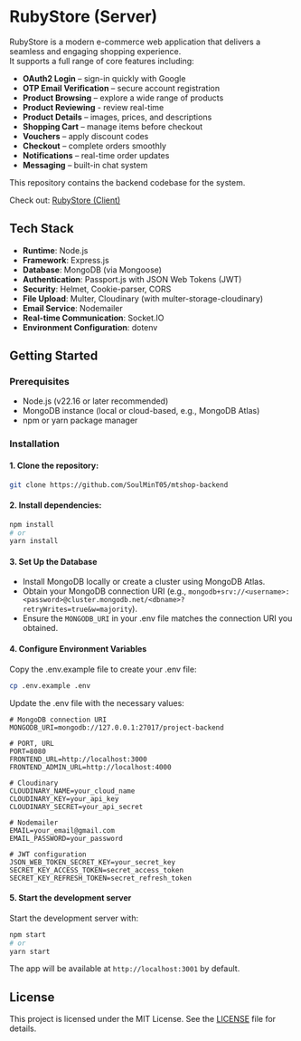# RubyStore (Server)

RubyStore is a modern e-commerce web application that delivers a seamless and engaging shopping experience.  
It supports a full range of core features including:

-   **OAuth2 Login** – sign-in quickly with Google
-   **OTP Email Verification** – secure account registration
-   **Product Browsing** – explore a wide range of products
-   **Product Reviewing** - review real-time
-   **Product Details** – images, prices, and descriptions
-   **Shopping Cart** – manage items before checkout
-   **Vouchers** – apply discount codes
-   **Checkout** – complete orders smoothly
-   **Notifications** – real-time order updates
-   **Messaging** – built-in chat system

This repository contains the backend codebase for the system.

Check out: [RubyStore (Client)](https://github.com/SoulMinT05/mtshop-frontend)

## Tech Stack

-   **Runtime**: Node.js
-   **Framework**: Express.js
-   **Database**: MongoDB (via Mongoose)
-   **Authentication**: Passport.js with JSON Web Tokens (JWT)
-   **Security**: Helmet, Cookie-parser, CORS
-   **File Upload**: Multer, Cloudinary (with multer-storage-cloudinary)
-   **Email Service**: Nodemailer
-   **Real-time Communication**: Socket.IO
-   **Environment Configuration**: dotenv

## Getting Started

### Prerequisites

-   Node.js (v22.16 or later recommended)
-   MongoDB instance (local or cloud-based, e.g., MongoDB Atlas)
-   npm or yarn package manager

### Installation

#### 1. Clone the repository:

```bash
git clone https://github.com/SoulMinT05/mtshop-backend
```

#### 2. Install dependencies:

```bash
npm install
# or
yarn install
```

#### 3. Set Up the Database

-   Install MongoDB locally or create a cluster using MongoDB Atlas.
-   Obtain your MongoDB connection URI (e.g., `mongodb+srv://<username>:<password>@cluster.mongodb.net/<dbname>?retryWrites=true&w=majority`).
-   Ensure the `MONGODB_URI` in your .env file matches the connection URI you obtained.

#### 4. Configure Environment Variables

Copy the .env.example file to create your .env file:

```bash
cp .env.example .env
```

Update the .env file with the necessary values:

```env
# MongoDB connection URI
MONGODB_URI=mongodb://127.0.0.1:27017/project-backend

# PORT, URL
PORT=8080
FRONTEND_URL=http://localhost:3000
FRONTEND_ADMIN_URL=http://localhost:4000

# Cloudinary
CLOUDINARY_NAME=your_cloud_name
CLOUDINARY_KEY=your_api_key
CLOUDINARY_SECRET=your_api_secret

# Nodemailer
EMAIL=your_email@gmail.com
EMAIL_PASSWORD=your_password

# JWT configuration
JSON_WEB_TOKEN_SECRET_KEY=your_secret_key
SECRET_KEY_ACCESS_TOKEN=secret_access_token
SECRET_KEY_REFRESH_TOKEN=secret_refresh_token
```

#### 5. Start the development server

Start the development server with:

```bash
npm start
# or
yarn start
```

The app will be available at `http://localhost:3001` by default.

## License

This project is licensed under the MIT License. See the [LICENSE](LICENSE) file for details.
